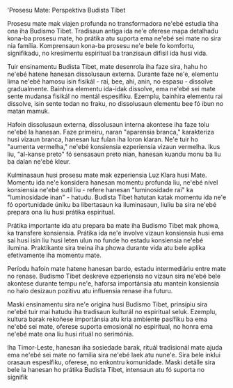 'Prosesu Mate: Perspektiva Budista Tibet

Prosesu mate mak viajen profunda no transformadora ne'ebé estudia tiha ona iha Budismo Tibet. Tradisaun antiga ida ne'e oferese mapa detalhadu kona-ba prosesu mate, ho prátika atu suporta ema ne'ebé sei mate no sira nia família. Komprensaun kona-ba prosesu ne'e bele fo komfortu, signifikadu, no kresimentu espiritual ba tranzisaun difisil ida husi vida.

Tuir ensinamentu Budista Tibet, mate desenrola iha faze sira, hahu ho ne'ebé hatene hanesan dissolusaun externa. Durante faze ne'e, elementu lima ne'ebé hamosu isin fisikál - rai, bee, ahi, anin, no espasu - dissolve gradualmente. Bainhira elementu ida-idak dissolve, ema ne'ebé sei mate sente mudansa fisikál no mentál espesifiku. Ezemplu, bainhira elementu rai dissolve, isin sente todan no fraku, no dissolusaun elementu bee fó ibun no matan mamuk.

Hafoin dissolusaun externa, dissolusaun interna akontese iha faze tolu ne'ebé la hanesan. Faze primeiru, naran "aparensia branca," karakteriza husi vizaun branca, hanesan luz fulan iha loron klaran. Ne'e tuir ho "aumenta vermelha," ne'ebé konsiensia ezperiensia vizaun vermelha. Ikus liu, "al-kanse preto" fó sensasaun preto nian, hanesan kuandu monu ba liu ba dalan ne'ebé kleur.

Kulminasaun husi prosesu mate mak ezperiensia Luz Klara husi Mate. Momentu ida ne'e konsidera hanesan momentu profunda liu, ne'ebé nível konsiensia ne'ebé sutil liu - refere hanesan "luminosidade rai" ka "luminosidade inan" - hatudu. Budista Tibet hatutan katak momentu ida ne'e fó oportunidade úniku ba libertasaun ka iluminasaun, liuliu ba sira ne'ebé prepara ona liu husi prátika espiritual.

Prátika importante ida atu prepara ba mate iha Budismo Tibet mak phowa, ka transfere konsiensia. Prátika ida ne'e involve vizaun konsiensia husi ema sai husi isin liu husi leten ulun no funde ho estadu konsiensia ne'ebé ilumina. Praktikante sira treina iha phowa durante vida atu bele aplika efetivamente iha momentu mate.

Períodu hafoin mate hatene hanesan bardo, estadu intermediáriu entre mate no renase. Budismo Tibet deskreve ezperiensia no vizaun sira ne'ebé bele akontese durante tempu ne'e, haforsa importánsia atu mantein konsiensia no halo desizaun pozitivu atu influensia renase iha futuru.

Maski ensinamentu sira ne'e origina husi Budismo Tibet, prinsípiu sira ne'ebé tuir mai hatudu iha tradisaun kulturál no espiritual seluk. Ezemplu, kultura barak rekoñese importánsia atu kria ambiente pasífiku ba ema ne'ebé sei mate, oferese suporta emosionál no espiritual, no honra ema ne'ebé mate ona liu husi rituál no serimónia.

Iha Timor-Leste, hanesan iha sosiedade barak, rituál tradisionál mate ajuda ema ne'ebé sei mate no família sira ne'ebé laek atu nune'e. Sira bele inklui orasaun espesífiku, oferese, no enkontru komunidade. Maski detálle sira bele la hanesan ho prátika Budista Tibet, intensaun atu fó suporta no signifik